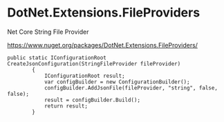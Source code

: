 # DotNet.Extensions.FileProviders
Net Core String File Provider

https://www.nuget.org/packages/DotNet.Extensions.FileProviders/

```
public static IConfigurationRoot CreateJsonConfiguration(StringFileProvider fileProvider)
        {
            IConfigurationRoot result;
            var configBuilder = new ConfigurationBuilder();
            configBuilder.AddJsonFile(fileProvider, "string", false, false);
            result = configBuilder.Build();
            return result;
        }
```